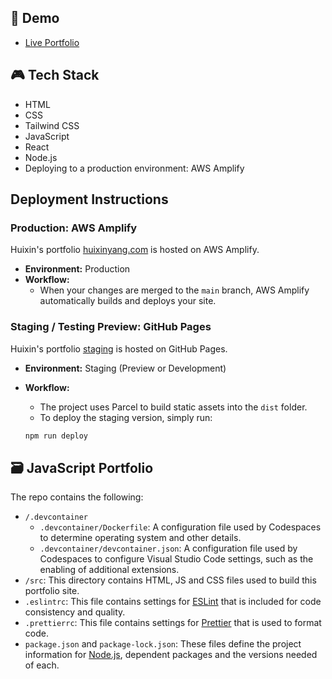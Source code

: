 ## 🔗 Demo

- [Live Portfolio](https://huixinyang.com)

## 🎮 Tech Stack

- HTML
- CSS
- Tailwind CSS
- JavaScript
- React
- Node.js
- Deploying to a production environment: AWS Amplify

## Deployment Instructions

### Production: AWS Amplify

Huixin's portfolio [huixinyang.com](https://huixinyang.com) is hosted on AWS Amplify.

- **Environment:** Production
- **Workflow:**
  - When your changes are merged to the `main` branch, AWS Amplify automatically builds and deploys your site.

### Staging / Testing Preview: GitHub Pages

Huixin's portfolio [staging](https://huixin-tw.github.io/Portfolio/) is hosted on GitHub Pages.

- **Environment:** Staging (Preview or Development)
- **Workflow:**

  - The project uses Parcel to build static assets into the `dist` folder.
  - To deploy the staging version, simply run:

  ```bash
  npm run deploy
  ```

## 🗃️ JavaScript Portfolio

The repo contains the following:

- `/.devcontainer`
  - `.devcontainer/Dockerfile`: A configuration file used by Codespaces to determine operating system and other details.
  - `.devcontainer/devcontainer.json`: A configuration file used by Codespaces to configure Visual Studio Code settings, such as the enabling of additional extensions.
- `/src`: This directory contains HTML, JS and CSS files used to build this portfolio site.
- `.eslintrc`: This file contains settings for [ESLint](https://eslint.org/) that is included for code consistency and quality.
- `.prettierrc`: This file contains settings for [Prettier](https://prettier.io/) that is used to format code.
- `package.json` and `package-lock.json`: These files define the project information for [Node.js](https://nodejs.org/), dependent packages and the versions needed of each.
